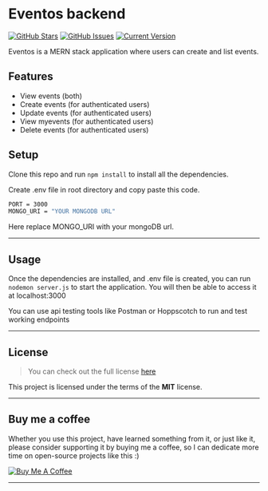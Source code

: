 Eventos backend
============
[![GitHub Stars](https://img.shields.io/github/stars/IgorAntun/node-chat.svg)](https://github.com/neerajram30/Events-backend/stargazers) [![GitHub Issues](https://img.shields.io/github/issues/IgorAntun/node-chat.svg)](https://github.com/neerajram30/Events-backend/issues) [![Current Version](https://img.shields.io/badge/version-1.0.7-green.svg)](https://github.com/neerajram30/Events-backend) 
<!-- [![Live Demo](https://img.shields.io/badge/demo-online-green.svg)](https://github.com/neerajram30/Events-backend)  -->

Eventos is a MERN stack application where users can create and list events.   

<!-- ![Chat Preview](http://i.imgur.com/lgRe8z4.png) -->



## Features
- View events (both)
- Create events (for authenticated users)
- Update events (for authenticated users)
- View myevents (for authenticated users)
- Delete events (for authenticated users)

<!-- .
![User Features](http://i.imgur.com/WbF1fi2.png)

.
![Admin Features](http://i.imgur.com/xQFaadt.png) -->



## Setup
Clone this repo and run `npm install` to install all the dependencies.

Create .env file in root directory and copy paste this code.

```sh
PORT = 3000
MONGO_URI = "YOUR MONGODB URL"

```
Here replace MONGO_URI with your mongoDB url.


---

## Usage

Once the dependencies are installed, and .env file is created, you can run  `nodemon server.js` to start the application. You will then be able to access it at localhost:3000

You can use api testing tools like Postman or Hoppscotch to run and test working endpoints

---

## License
>You can check out the full license [here](https://github.com/neerajram30/Events-backend/blob/main/LICENSE)

This project is licensed under the terms of the **MIT** license.

---
## Buy me a coffee

Whether you use this project, have learned something from it, or just like it, please consider supporting it by buying me a coffee, so I can dedicate more time on open-source projects like this :)

<a href="https://www.buymeacoffee.com/neerajramaD" target="_blank"><img src="https://www.buymeacoffee.com/assets/img/custom_images/orange_img.png" alt="Buy Me A Coffee" style="height: auto !important;width: auto !important;" ></a>

---